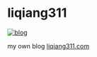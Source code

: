 # liqiang311

[![blog](https://travis-ci.org/liqiang311/hexo-blog.svg)](https://www.travis-ci.org/liqiang311/blog-hexo)

my own blog [liqiang311.com](http://liqiang311.com)